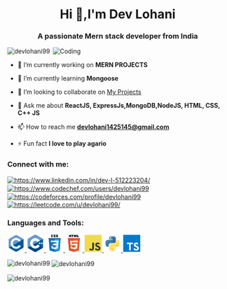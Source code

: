 <h1 align="center">Hi 👋,I'm Dev Lohani</h1>
<h3 align="center">A passionate Mern stack developer from India</h3>
<img align="right" alt="Coding" width="400" src="https://cdn.dribbble.com/users/1162077/screenshots/3848914/programmer.gif">

<p align="left"> <img src="https://komarev.com/ghpvc/?username=devlohani99&label=Profile%20views&color=0e75b6&style=flat" alt="devlohani99" /> </p>

- 🔭 I’m currently working on **MERN PROJECTS**

- 🌱 I’m currently learning **Mongoose**

- 👯 I’m looking to collaborate on [My Projects](https://github.com/devlohani99/webdev)

- 💬 Ask me about **ReactJS, ExpressJs,MongoDB,NodeJS, HTML, CSS, C++  JS**

- 📫 How to reach me **devlohani1425145@gmail.com**

- ⚡ Fun fact **I love to play agario**

<h3 align="left">Connect with me:</h3>
<p align="left">
<a href="https://www.linkedin.com/in/dev-l-512223204/" target="blank"><img align="center" src="https://raw.githubusercontent.com/rahuldkjain/github-profile-readme-generator/master/src/images/icons/Social/linked-in-alt.svg" alt="https://www.linkedin.com/in/dev-l-512223204/" height="30" width="40" /></a>
<a href="https://www.codechef.com/users/devlohani99" target="blank"><img align="center" src="https://cdn.jsdelivr.net/npm/simple-icons@3.1.0/icons/codechef.svg" alt="https://www.codechef.com/users/devlohani99" height="30" width="40" /></a>
<a href="https://codeforces.com/profile/devlohani99" target="blank"><img align="center" src="https://raw.githubusercontent.com/rahuldkjain/github-profile-readme-generator/master/src/images/icons/Social/codeforces.svg" alt="https://codeforces.com/profile/devlohani99" height="30" width="40" /></a>
<a href="https://leetcode.com/u/devlohani99/" target="blank"><img align="center" src="https://github.com/devlohani99/devlohani99/assets/142163543/f56f690e-45a3-4717-923c-26bc946019eb" alt="https://leetcode.com/u/devlohani99/" height="30" width="40" /></a>
</p>

<h3 align="left">Languages and Tools:</h3>
<p align="left"> <a href="https://www.cprogramming.com/" target="_blank" rel="noreferrer"> <img src="https://raw.githubusercontent.com/devicons/devicon/master/icons/c/c-original.svg" alt="c" width="40" height="40"/> </a> <a href="https://www.w3schools.com/cpp/" target="_blank" rel="noreferrer"> <img src="https://raw.githubusercontent.com/devicons/devicon/master/icons/cplusplus/cplusplus-original.svg" alt="cplusplus" width="40" height="40"/> </a> <a href="https://www.w3schools.com/css/" target="_blank" rel="noreferrer"> <img src="https://raw.githubusercontent.com/devicons/devicon/master/icons/css3/css3-original-wordmark.svg" alt="css3" width="40" height="40"/> </a> <a href="https://www.w3.org/html/" target="_blank" rel="noreferrer"> <img src="https://raw.githubusercontent.com/devicons/devicon/master/icons/html5/html5-original-wordmark.svg" alt="html5" width="40" height="40"/> </a> <a href="https://developer.mozilla.org/en-US/docs/Web/JavaScript" target="_blank" rel="noreferrer"> <img src="https://raw.githubusercontent.com/devicons/devicon/master/icons/javascript/javascript-original.svg" alt="javascript" width="40" height="40"/> </a> <a href="https://www.python.org" target="_blank" rel="noreferrer"> <img src="https://raw.githubusercontent.com/devicons/devicon/master/icons/python/python-original.svg" alt="python" width="40" height="40"/> </a> <a href="https://www.typescriptlang.org/" target="_blank" rel="noreferrer"> <img src="https://raw.githubusercontent.com/devicons/devicon/master/icons/typescript/typescript-original.svg" alt="typescript" width="40" height="40"/> </a> </p>

<p><img align="left" src="https://github-readme-stats.vercel.app/api/top-langs?username=devlohani99&show_icons=true&locale=en&layout=compact" alt="devlohani99" /></p>

<p>&nbsp;<img align="center" src="https://github-readme-stats.vercel.app/api?username=devlohani99&show_icons=true&locale=en" alt="devlohani99" /></p>

<p><img align="center" src="https://github-readme-streak-stats.herokuapp.com/?user=devlohani99&" alt="devlohani99" /></p>
